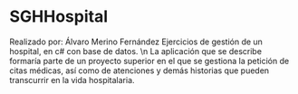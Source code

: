 # SGHHospital
Realizado por: Álvaro Merino Fernández
Ejercicios de gestión de un hospital, en c# con base de datos. \n
La aplicación que se describe formaría parte de un proyecto superior en el
que se gestiona la petición de citas médicas, así como de atenciones y demás
historias que pueden transcurrir en la vida hospitalaria.
